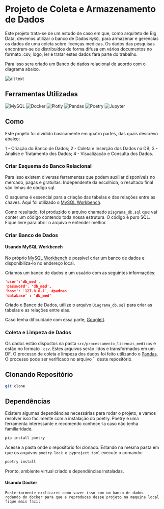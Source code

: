 # Projeto de Coleta e Armazenamento de Dados

Este projeto trata-se de um estudo de caso em que, como arquiteto de Big Data, devemos utilizar o banco de Dados `MySQL` para armazenar e gerencias os dados de uma coleta sobre licenças medicas.
Os dados das pesquisas encontram-se de distribuídos de forma difusa em vários documentos no formato .csv, logo, ler e tratar estes dados fara parte do trabalho.

Para isso sera criado um Banco de dados relacional de acordo com o diagrama abaixo.

![alt text](coleta_armazenamento_dados_licenca_medica/Diagrama_model4.png)

## Ferramentas Utilizadas

![MySQL](https://img.shields.io/badge/MySQL-4479A1?style=for-the-badge&logo=mysql&logoColor=white)
![Docker](https://img.shields.io/badge/docker-%230db7ed.svg?style=for-the-badge&logo=docker&logoColor=white)
![Plotly](https://img.shields.io/badge/plotly-150458?style=for-the-badge&logo=plotly&logoColor=white)
![Pandas](https://img.shields.io/badge/pandas-150458?style=for-the-badge&logo=pandas&logoColor=white)
![Poetry](https://img.shields.io/badge/poetry-60A5FA?style=for-the-badge&logo=poetry&logoColor=white)
![Jupyter](https://img.shields.io/badge/jupyter-F37626?style=for-the-badge&logo=jupyter&logoColor=white)

## Como

Este projeto foi dividido basicamente em quatro partes, das quais descrevo abaixo:

1 - Criação do Banco de Dados;
2 - Coleta e Inserção dos Dados no DB;
3 - Analise e Tratamento dos Dados;
4 - Visualização e Consulta dos Dados.

### Criar Esquema do Banco Relacional

Para isso existem diversas ferramentas que podem auxiliar disponíveis no mercado, pagas e gratuitas. Independente da escolhida, o resultado final são linhas de código sql.

O esquema é essencial para a criação das tabelas e das relações entre as chaves. Aqui foi utilizado o [MySQL Workbench](https://www.mysql.com/products/workbench/).

Como resultado, foi produzido o arquivo chamado `Diagrama_db.sql` que vai conter um código contendo toda nossa estrutura. O código é puro SQL. Fique livre para abrir o arquivo e entender melhor.

### Criar Banco de Dados

#### Usando MySQL Workbench

No próprio [MySQL Workbench](https://www.mysql.com/products/workbench/) é possível criar um banco de dados e disponibiliza-lo no endereço local.

Criamos um banco de dados e um usuário com as seguintes informações:

```json
'user':'db_med',
'password': 'db_med',
'host': '127.0.0.1', #padrao
'database' : 'db_med'
```

Criado o Banco de Dados, utilize o arquivo `Diagrama_db.sql` para criar as tabelas e as relações entre elas.

Caso tenha dificuldade com essa parte, [GoogleIt](https://www.google.com/).

### Coleta e Limpeza de Dados

Os dados estão dispostos na pasta `src/processamento_licencas_medicas` e estão no formato `.csv`.
Estes arquivos serão lidos e transformados em um DF.
O processo de coleta e limpeza dos dados foi feito utilizando o [Pandas](https://pandas.pydata.org/).
O processo pode ser verificado no arquivo `` deste repositório. 




## Clonando Repositório

```bash
git clone 
```

## Dependências

Existem algumas dependências necessárias para rodar o projeto, e vamos resolver isso facilmente com a instalação do poetry. Poetry é uma ferramenta interessante e recomendo conhece-la caso não tenha familiaridade.

```bash
pip install poetry
```

Acesse a pasta onde o repositório foi clonado. Estando na mesma pasta em que os arquivos `poetry.lock e pyproject.toml` execute o comando:

```bash
poetry install
```

Pronto, ambiente virtual criado e dependências instaladas.

#### Usando Docker


`Posteriormente exclicarei como vazer isso com um banco de dados rodando do docker para que a reproducao desse projeto na maquina local fique mais facil`